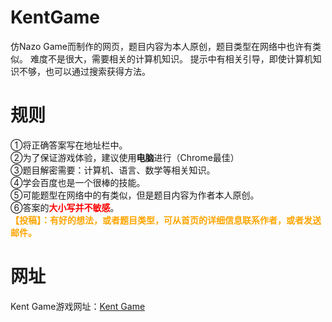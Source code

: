 # KentGame

仿Nazo Game而制作的网页，题目内容为本人原创，题目类型在网络中也许有类似。 难度不是很大，需要相关的计算机知识。 提示中有相关引导，即使计算机知识不够，也可以通过搜索获得方法。



规则
==

①将正确答案写在地址栏中。<br>②为了保证游戏体验，建议使用<span style='font-weight:900;'>电脑</span>进行（Chrome最佳）<br>③题目解密需要：计算机、语言、数学等相关知识。<br>④学会百度也是一个很棒的技能。<br>⑤可能题型在网络中的有类似，但是题目内容为作者本人原创。<br>⑥答案的<span style='color:red;font-weight:900'>大小写并不敏感</span>。<br><span style='color:orange;font-weight:bold'>【投稿】：有好的想法，或者题目类型，可从首页的详细信息联系作者，或者发送邮件。</span>



网址
==

Kent Game游戏网址：[Kent Game]()
